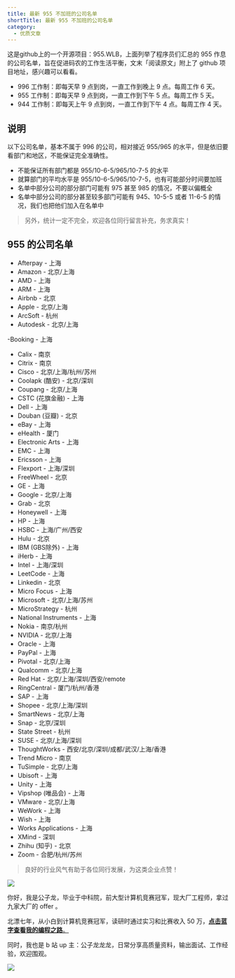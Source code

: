 ```yaml
---
title: 最新 955 不加班的公司名单
shortTitle: 最新 955 不加班的公司名单
category:
  - 优质文章
---
```


这是github上的一个开源项目：955.WLB，上面列举了程序员们汇总的 955 作息的公司名单，旨在促进码农的工作生活平衡，文末「阅读原文」附上了 github 项目地址，感兴趣可以看看。

  

*   996 工作制：即每天早 9 点到岗，一直工作到晚上 9 点。每周工作 6 天。
*   955 工作制：即每天早 9 点到岗，一直工作到下午 5 点。每周工作 5 天。
*   944 工作制：即每天上午 9 点到岗，一直工作到下午 4 点。每周工作 4 天。

## 说明

以下公司名单，基本不属于 996 的公司，相对接近 955/965 的水平，但是依旧要看部门和地区，不能保证完全准确性。

*   不能保证所有部门都是 955/10-6-5/965/10-7-5 的水平
*   就算部门的平均水平是 955/10-6-5/965/10-7-5，也有可能部分时间要加班
*   名单中部分公司的部分部门可能有 975 甚至 985 的情况，不要以偏概全
*   名单中部分公司的部分甚至较多部门可能有 945、10-5-5 或者 11-6-5 的情况，我们也把他们加入在名单中

> 另外，统计一定不完全，欢迎各位同行留言补充，务求真实！

## 955 的公司名单

*   Afterpay - 上海
*   Amazon - 北京/上海
*   AMD - 上海
*   ARM - 上海
*   Airbnb - 北京
*   Apple - 北京/上海
*   ArcSoft - 杭州
*   Autodesk - 北京/上海

\-Booking - 上海

*   Calix - 南京
*   Citrix - 南京
*   Cisco - 北京/上海/杭州/苏州
*   Coolapk (酷安) - 北京/深圳
*   Coupang - 北京/上海
*   CSTC (花旗金融) - 上海
*   Dell - 上海
*   Douban (豆瓣) - 北京
*   eBay - 上海
*   eHealth - 厦门
*   Electronic Arts - 上海
*   EMC - 上海
*   Ericsson - 上海
*   Flexport - 上海/深圳
*   FreeWheel - 北京
*   GE - 上海
*   Google - 北京/上海
*   Grab - 北京
*   Honeywell - 上海
*   HP - 上海
*   HSBC - 上海/广州/西安
*   Hulu - 北京
*   IBM (GBS除外) - 上海
*   iHerb - 上海
*   Intel - 上海/深圳
*   LeetCode - 上海
*   Linkedin - 北京
*   Micro Focus - 上海
*   Microsoft - 北京/上海/苏州
*   MicroStrategy - 杭州
*   National Instruments - 上海
*   Nokia - 南京/杭州
*   NVIDIA - 北京/上海
*   Oracle - 上海
*   PayPal - 上海
*   Pivotal - 北京/上海
*   Qualcomm - 北京/上海
*   Red Hat - 北京/上海/深圳/西安/remote
*   RingCentral - 厦门/杭州/香港
*   SAP - 上海
*   Shopee - 北京/上海/深圳
*   SmartNews - 北京/上海
*   Snap - 北京/深圳
*   State Street - 杭州
*   SUSE - 北京/上海/深圳
*   ThoughtWorks - 西安/北京/深圳/成都/武汉/上海/香港
*   Trend Micro - 南京
*   TuSimple - 北京/上海
*   Ubisoft - 上海
*   Unity - 上海
*   Vipshop (唯品会) - 上海
*   VMware - 北京/上海
*   WeWork - 上海
*   Wish - 上海
*   Works Applications - 上海
*   XMind - 深圳
*   Zhihu (知乎) - 北京
*   Zoom - 合肥/杭州/苏州

> 良好的行业风气有助于各位同行发展，为这类企业点赞！

  

![](https://mmbiz.qpic.cn/mmbiz_jpg/icmWrEONNM8XatxbCxk8v6frsbtPJg9XAicBOPflHOdlPYtCcNFmPqnB4iafDDXYuria2Bcib0noeyUiayxgPXbI8Y7g/640?wx_fmt=jpeg)

你好，我是公子龙，毕业于中科院，前大型计算机竞赛冠军，现大厂工程师，拿过九家大厂的 offer 。

  

北漂七年，从小白到计算机竞赛冠军，读研时通过实习和比赛收入 50 万，[**点击蓝字查看我的编程之路**。](http://mp.weixin.qq.com/s?__biz=MzIzNTI3MTQxMg==&mid=2652539525&idx=1&sn=800a2b635fcc59813f9e7948b97fc636&chksm=f3078f1ec4700608579e837cdf4da7d30f41e24a68f8e14f585f662d673d0108218d92b751ec&scene=21#wechat_redirect)

  

同时，我也是 b 站 up 主：公子龙龙龙，日常分享高质量资料，输出面试、工作经验，欢迎围观。

  

![](https://mmbiz.qpic.cn/mmbiz_png/icmWrEONNM8XatxbCxk8v6frsbtPJg9XAEVdujF0Q5RsAL2v6rvNnGOcP32BAGyENsia2oTib89vlWK8Cg5IqJUZw/640?wx_fmt=png)